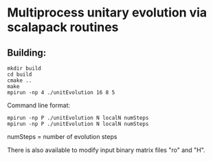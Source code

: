 # Multiprocess unitary evolution via scalapack routines

Building:
---
```shell
mkdir build
cd build
cmake ..
make
mpirun -np 4 ./unitEvolution 16 8 5
```

Command line format:
```
mpirun -np P ./unitEvolution N localN numSteps
mpirun -np P ./unitEvolution N localN numSteps
```
numSteps = number of evolution steps

There is also available to modify input binary matrix files "ro" and "H".

